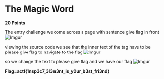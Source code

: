# The Magic Word
 **20 Points**


The entry challenge we come across a page with sentence give flag in front 
![Imgur](https://i.imgur.com/j0RnMNh.png)


viewing the source code we see that the inner text of the tag have to be please give flag to navigate to the flag 
![Imgur](https://i.imgur.com/bYWxBKa.png)

so we change the text to please give flag and we have our flag
![Imgur](https://i.imgur.com/Dr1FzCX.png)

**Flag=actf{1nsp3c7\_3l3m3nt\_is\_y0ur\_b3st\_fri3nd}**
